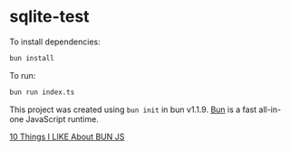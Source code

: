 # sqlite-test

To install dependencies:

```bash
bun install
```

To run:

```bash
bun run index.ts
```

This project was created using `bun init` in bun v1.1.9. [Bun](https://bun.sh) is a fast all-in-one JavaScript runtime.

[10 Things I LIKE About BUN JS](https://youtu.be/FA_z8ODZgWs?si=rrxcZOEdEDI25okv)

